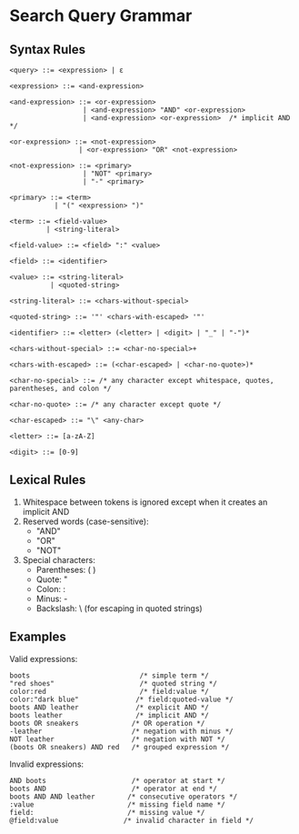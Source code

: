 # Search Query Grammar

## Syntax Rules

```bnf
<query> ::= <expression> | ε

<expression> ::= <and-expression>

<and-expression> ::= <or-expression>
                  | <and-expression> "AND" <or-expression>
                  | <and-expression> <or-expression>  /* implicit AND */

<or-expression> ::= <not-expression>
                 | <or-expression> "OR" <not-expression>

<not-expression> ::= <primary>
                  | "NOT" <primary>
                  | "-" <primary>

<primary> ::= <term>
           | "(" <expression> ")"

<term> ::= <field-value>
         | <string-literal>

<field-value> ::= <field> ":" <value>

<field> ::= <identifier>

<value> ::= <string-literal>
          | <quoted-string>

<string-literal> ::= <chars-without-special>

<quoted-string> ::= '"' <chars-with-escaped> '"'

<identifier> ::= <letter> (<letter> | <digit> | "_" | "-")*

<chars-without-special> ::= <char-no-special>+

<chars-with-escaped> ::= (<char-escaped> | <char-no-quote>)*

<char-no-special> ::= /* any character except whitespace, quotes, parentheses, and colon */

<char-no-quote> ::= /* any character except quote */

<char-escaped> ::= "\" <any-char>

<letter> ::= [a-zA-Z]

<digit> ::= [0-9]
```

## Lexical Rules

1. Whitespace between tokens is ignored except when it creates an implicit AND
2. Reserved words (case-sensitive):
   - "AND"
   - "OR"
   - "NOT"
3. Special characters:
   - Parentheses: ( )
   - Quote: "
   - Colon: :
   - Minus: -
   - Backslash: \ (for escaping in quoted strings)

## Examples

Valid expressions:
```
boots                           /* simple term */
"red shoes"                     /* quoted string */
color:red                       /* field:value */
color:"dark blue"              /* field:quoted-value */
boots AND leather              /* explicit AND */
boots leather                  /* implicit AND */
boots OR sneakers             /* OR operation */
-leather                      /* negation with minus */
NOT leather                   /* negation with NOT */
(boots OR sneakers) AND red   /* grouped expression */
```

Invalid expressions:
```
AND boots                     /* operator at start */
boots AND                     /* operator at end */
boots AND AND leather        /* consecutive operators */
:value                       /* missing field name */
field:                       /* missing value */
@field:value                /* invalid character in field */
```